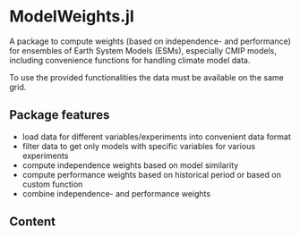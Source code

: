 # ModelWeights.jl

A package to compute weights (based on independence- and performance) for ensembles of Earth System Models (ESMs), especially CMIP models, including convenience functions for handling climate model data.

To use the provided functionalities the data must be available on the same grid.


## Package features

- load data for different variables/experiments into convenient data format
- filter data to get only models with specific variables for various experiments
- compute independence weights based on model similarity
- compute performance weights based on historical period or based on custom function
- combine independence- and performance weights

## Content

```@contents
```






